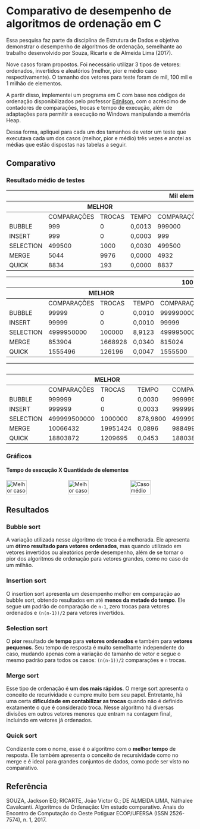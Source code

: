 
# Comparativo de desempenho de algoritmos de ordenação em C

Essa pesquisa faz parte da disciplina de Estrutura de Dados e objetiva demonstrar o desempenho de algoritmos de ordenação, semelhante ao trabalho desenvolvido por Souza, Ricarte e de Almeida Lima (2017).

Nove casos foram propostos. Foi necessário utilizar 3 tipos de vetores: ordenados, invertidos e aleatórios (melhor, pior e médio caso respectivamente). O tamanho dos vetores para teste foram de mil, 100 mil e 1 milhão de elementos.

A partir disso, implementei um programa em C com base nos códigos  de ordenação disponibilizados pelo professor [Ednilson](https://github.com/ednilsonrossi), com o acréscimo de contadores de comparações, trocas e tempo de execução, além de adaptações para permitir a execução no Windows manipulando a memória Heap.

Dessa forma, apliquei para cada um dos tamanhos de vetor um teste que executava cada um dos casos (melhor, pior e médio) três vezes e anotei as médias que estão dispostas nas tabelas a seguir.

## Comparativo
### Resultado médio de testes
<table>
  <thead>
    <tr>
      <th colspan=10>Mil elementos</th>
    </tr>
    <tr>
        <th></th>
        <th colspan=3>MELHOR</th>
        <th colspan=3>PIOR</th>
        <th colspan=3>MÉDIO</th>
    </tr>
  </thead>
  <tbody>
    <tr>
        <td></td>
        <td>COMPARAÇÕES</td>
        <td>TROCAS</td>
        <td>TEMPO</td>
        <td>COMPARAÇÕES</td>
        <td>TROCAS</td>
        <td>TEMPO</td>
        <td>COMPARAÇÕES</td>
        <td>TROCAS</td>
        <td>TEMPO</td>
    </tr>
    <tr>
        <td>BUBBLE</td>
        <td>999</td>
        <td>0</td>
        <td>0,0013</td>
        <td>999000</td>
        <td>499500</td>
        <td>0,0040</td>
        <td>964368</td>
        <td>251729</td>
        <td>0,0030</td>
    </tr>
    <tr>
        <td>INSERT</td>
        <td>999</td>
        <td>0</td>
        <td>0,0003</td>
        <td>999</td>
        <td>499500</td>
        <td>0,0020</td>
        <td>999</td>
        <td>251729</td>
        <td>0,0010</td>
    </tr>
    <tr>
        <td>SELECTION</td>
        <td>499500</td>
        <td>1000</td>
        <td>0,0030</td>
        <td>499500</td>
        <td>1000</td>
        <td>0,0020</td>
        <td>499500</td>
        <td>1000</td>
        <td>0,0023</td>
    </tr>
    <tr>
        <td>MERGE</td>
        <td>5044</td>
        <td>9976</td>
        <td>0,0000</td>
        <td>4932</td>
        <td>14908</td>
        <td>0,0000</td>
        <td>8686</td>
        <td>14275</td>
        <td>0,0003</td>
    </tr>
    <tr>
        <td>QUICK</td>
        <td>8834</td>
        <td>193</td>
        <td>0,0000</td>
        <td>8837</td>
        <td>1693</td>
        <td>0,0000</td>
        <td>11766</td>
        <td>2503</td>
        <td>0,0000</td>
    </tr>
  </tbody>
</table>

<table>
  <thead>
    <tr>
      <th colspan=10>100 Mil elementos</th>
    </tr>
    <tr>
        <th></th>
        <th colspan=3>MELHOR</th>
        <th colspan=3>PIOR</th>
        <th colspan=3>MÉDIO</th>
    </tr>
  </thead>
  <tbody>
     <tr>
        <td></td>
        <td>COMPARAÇÕES</td>
        <td>TROCAS</td>
        <td>TEMPO</td>
        <td>COMPARAÇÕES</td>
        <td>TROCAS</td>
        <td>TEMPO</td>
        <td>COMPARAÇÕES</td>
        <td>TROCAS</td>
        <td>TEMPO</td>
    </tr>
    <tr>
        <td>BUBBLE</td>
        <td>99999</td>
        <td>0</td>
        <td>0,0010</td>
        <td>9999900000</td>
        <td>4999950000</td>
        <td>27,7183</td>
        <td>9955500444</td>
        <td>2503891391</td>
        <td>33,1900</td>
    </tr>
    <tr>
        <td>INSERT</td>
        <td>99999</td>
        <td>0</td>
        <td>0,0010</td>
        <td>99999</td>
        <td>4999950000</td>
        <td>12,0623</td>
        <td>99999</td>
        <td>2503891391</td>
        <td>5,8307</td>
    </tr>
    <tr>
        <td>SELECTION</td>
        <td>4999950000</td>
        <td>100000</td>
        <td>8,9123</td>
        <td>4999950000</td>
        <td>100000</td>
        <td>9,0360</td>
        <td>4999950000</td>
        <td>100000</td>
        <td>8,7600</td>
    </tr>
    <tr>
        <td>MERGE</td>
        <td>853904</td>
        <td>1668928</td>
        <td>0,0340</td>
        <td>815024</td>
        <td>2483952</td>
        <td>0,0343</td>
        <td>1536329</td>
        <td>2428689</td>
        <td>0,0383</td>
    </tr>
    <tr>
        <td>QUICK</td>
        <td>1555496</td>
        <td>126196</td>
        <td>0,0047</td>
        <td>1555500</td>
        <td>176196</td>
        <td>0,0043</td>
        <td>2063052</td>
        <td>403540</td>
        <td>0,0110</td>
    </tr>
  </tbody>
</table>

<table>
  <thead>
    <tr>
      <th colspan=10>1 Milhão de elementos</th>
    </tr>
    <tr>
        <th></th>
        <th colspan=3>MELHOR</th>
        <th colspan=3>PIOR</th>
        <th colspan=3>MÉDIO</th>
    </tr>
  </thead>
  <tbody>
    <tr>
        <td></td>
        <td>COMPARAÇÕES</td>
        <td>TROCAS</td>
        <td>TEMPO</td>
        <td>COMPARAÇÕES</td>
        <td>TROCAS</td>
        <td>TEMPO</td>
        <td>COMPARAÇÕES</td>
        <td>TROCAS</td>
        <td>TEMPO</td>
    </tr>
     <tr>
        <td>BUBBLE</td>
        <td>999999</td>
        <td>0</td>
        <td>0,0030</td>
        <td>999999000000</td>
        <td>499999500000</td>
        <td>3191,0133</td>
        <td>998465001534</td>
        <td>250154201104</td>
        <td>3958,679751</td>
    </tr>
    <tr>
        <td>INSERT</td>
        <td>999999</td>
        <td>0</td>
        <td>0,0033</td>
        <td>999999</td>
        <td>499999500000</td>
        <td>1174,3257</td>
        <td>999999</td>
        <td>250154201104</td>
        <td>690,454152</td>
    </tr>
    <tr>
        <td>SELECTION</td>
        <td>499999500000</td>
        <td>1000000</td>
        <td>878,9800</td>
        <td>499999500000</td>
        <td>1000000</td>
        <td>884,9253</td>
        <td>499999500000</td>
        <td>1000000</td>
        <td>977,406707</td>
    </tr>
    <tr>
        <td>MERGE</td>
        <td>10066432</td>
        <td>19951424</td>
        <td>0,0896</td>
        <td>9884992</td>
        <td>29836416</td>
        <td>0,0908</td>
        <td>18672899</td>
        <td>29228704</td>
        <td>4,653309</td>
    </tr>
    <tr>
        <td>QUICK</td>
        <td>18803872</td>
        <td>1209695</td>
        <td>0,0453</td>
        <td>18803872</td>
        <td>1709693</td>
        <td>0,0462</td>
        <td>26890127</td>
        <td>4706043</td>
        <td>0,152607</td>
    </tr>
  </tbody>
</table>

### Gráficos
#### Tempo de execução X Quantidade de elementos
<div style="display: flex">
<img src="https://github.com/user-attachments/assets/d824395d-cada-4a43-8e3a-da02d1c7f827" alt="Melhor caso" width=33%>
<img src="https://github.com/user-attachments/assets/c83fa58f-3f4d-4917-a8d7-696ab351f474" alt="Melhor caso" width=33%>
<img src="https://github.com/user-attachments/assets/98bfe0cd-6a68-47af-8035-1ac605d2f033" alt="Caso médio" width=33%>
</div>

## Resultados

### Bubble sort
A variação utilizada nesse algoritmo de troca é a melhorada. Ele apresenta um **ótimo resultado para vetores ordenados**, mas quando utilizado em vetores invertidos ou aleatórios perde desempenho, além de se tornar o pior dos algoritmos de ordenação para vetores grandes, como no caso de um milhão.

### Insertion sort
O insertion sort apresenta um desempenho melhor em comparação ao bubble sort, obtendo resultados em até **menos da metade do tempo**. Ele segue um padrão de comparação de `n-1`, zero trocas para vetores ordenados e `(n(n-1))/2` para vetores invertidos.

### Selection sort
O **pior** resultado de **tempo** para **vetores ordenados** e também para **vetores pequenos**. Seu tempo de resposta é muito semelhante independente do caso, mudando apenas com a variação de tamanho de vetor e segue o mesmo padrão para todos os casos: `(n(n-1))/2` comparações e `n` trocas.

### Merge sort
Esse tipo de ordenação é **um dos mais rápidos**. O merge sort apresenta o conceito de recurividade e cumpre muito bem seu papel. Entretanto, há uma certa **dificuldade em contabilizar as trocas** quando não é definido exatamente o que é considerado troca. Nesse algoritmo há diversas divisões em outros vetores menores que entram na contagem final, incluindo em vetores já ordenados.

### Quick sort
Condizente com o nome, esse é o algoritmo com o **melhor tempo** de resposta. Ele também apresenta o conceito de recursividade como no merge e é ideal para grandes conjuntos de dados, como pode ser visto no comparativo.

## Referência

SOUZA, Jackson EG; RICARTE, João Victor G.; DE ALMEIDA LIMA, Náthalee Cavalcanti. Algoritmos
de Ordenação: Um estudo comparativo. Anais do Encontro de Computação do Oeste Potiguar
ECOP/UFERSA (ISSN 2526-7574), n. 1, 2017.
